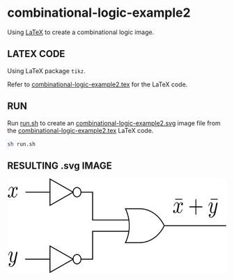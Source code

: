 # combinational-logic-example2

Using
[LaTeX](https://github.com/JeffDeCola/my-cheat-sheets/tree/master/software/development/languages/latex-cheat-sheet/)
to create a combinational logic image.

## LATEX CODE

Using LaTeX package `tikz`.

Refer to
[combinational-logic-example2.tex](combinational-logic-example2.tex) 
for the LaTeX code.

## RUN

Run
[run.sh](run.sh)
to create an
[combinational-logic-example2.svg](combinational-logic-example2.svg)
image file from the
[combinational-logic-example2.tex](combinational-logic-example2.tex)
LaTeX code.

```bash
sh run.sh
```

## RESULTING .svg IMAGE

<p align="center">
    <img src="combinational-logic-example2.svg"
    align="middle"
</p>
